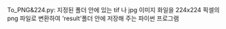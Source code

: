 To_PNG&224.py: 지정된 폴더 안에 있는 tif 나 jpg 이미지 화일을 224x224 픽셀의 png 파일로 변환하여 'result'폴더 안에 저장해 주는 파이썬 프로그램
